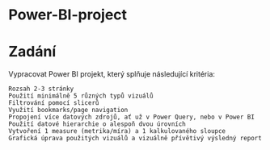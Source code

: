 # Power-BI-project

# Zadání

Vypracovat Power BI projekt, který splňuje následující kritéria:

    Rozsah 2-3 stránky
    Použití minimálně 5 různých typů vizuálů
    Filtrování pomocí slicerů
    Využití bookmarks/page navigation
    Propojení více datových zdrojů, ať už v Power Query, nebo v Power BI
    Použití datové hierarchie o alespoň dvou úrovních
    Vytvoření 1 measure (metrika/míra) a 1 kalkulovaného sloupce
    Grafická úprava použitých vizuálů a vizuálně přívětivý výsledný report
